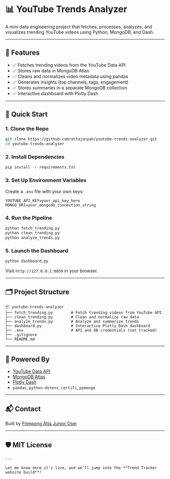 # 📊 YouTube Trends Analyzer

A mini data engineering project that fetches, processes, analyzes, and visualizes trending YouTube videos using Python, MongoDB, and Dash.

---

## 🔧 Features

- ✅ Fetches trending videos from the YouTube Data API
- ✅ Stores raw data in MongoDB Atlas
- ✅ Cleans and normalizes video metadata using pandas
- ✅ Generates insights (top channels, tags, engagement)
- ✅ Stores summaries in a separate MongoDB collection
- ✅ Interactive dashboard with Plotly Dash

---

## 🚀 Quick Start

### 1. Clone the Repo

```bash
git clone https://github.com/attajunyah/youtube-trends-analyzer.git
cd youtube-trends-analyzer
```

### 2. Install Dependencies

```bash
pip install -r requirements.txt
```

### 3. Set Up Environment Variables

Create a `.env` file with your own keys:

```env
YOUTUBE_API_KEY=your_api_key_here
MONGO_URI=your_mongodb_connection_string
```

### 4. Run the Pipeline

```bash
python fetch_trending.py
python clean_trending.py
python analyze_trends.py
```

### 5. Launch the Dashboard

```bash
python dashboard.py
```

Visit `http://127.0.0.1:8050` in your browser.

---

## 🗂️ Project Structure

```
📦 youtube-trends-analyzer
├── fetch_trending.py        # Fetch trending videos from YouTube API
├── clean_trending.py        # Clean and normalize raw data
├── analyze_trends.py        # Analyze and summarize trends
├── dashboard.py             # Interactive Plotly Dash dashboard
├── .env                     # API and DB credentials (not tracked)
├── .gitignore
└── README.md
```

---

## 🧠 Powered By

- [YouTube Data API](https://developers.google.com/youtube/v3)
- [MongoDB Atlas](https://www.mongodb.com/cloud/atlas)
- [Plotly Dash](https://dash.plotly.com/)
- `pandas`, `python-dotenv`, `certifi`, `pymongo`

---

## 📬 Contact

Built by [Frimpong Atta Junior Osei](https://github.com/attajunyah)

---

## 🛡️ MIT License


```
---

Let me know once it's live, and we’ll jump into the **Trend Tracker website build**!
